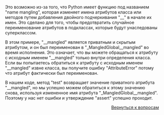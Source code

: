 Это возможно из-за того, что Python имеет функцию под названием "name mangling", которая изменяет имена атрибутов
класса или методов путем добавления двойного подчеркивания "__" в начале их имен. Это сделано для того, чтобы
предотвратить случайное переименование атрибутов в подклассах, которые будут унаследованы суперклассом.

В этом примере, "__mangled" является приватным и скрытым атрибутом, и он был переименован в "_MangledGlobal__mangled"
во время исполнения. Это означает, что вы можете обращаться к атрибуту с исходным именем "__mangled" только внутри
определения класса. Если вы попытаетесь обратиться к атрибуту с исходным именем "__mangled" извне класса, вы получите
ошибку "AttributeError" потому что атрибут фактически был переименован.

В нашем коде, метод "test" возвращает значение приватного атрибута "__mangled", но мы успешно можем обратиться к этому
значению снова, используя измененное имя атрибута "_MangledGlobal__mangled". Поэтому у нас нет ошибки и утверждение
"assert" успешно проходит.

<div align="right">

[Вернуться к вопросам](../Вопросы.md)

</div>
